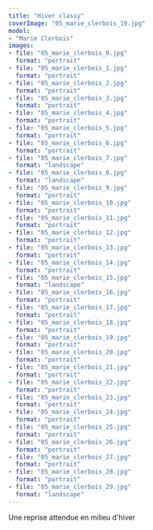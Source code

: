 ```yaml
---
title: "Hiver classy"
coverImage: "05_marie_clerbois_19.jpg"
model: 
- "Marie Clerbois"
images:
- file: "05_marie_clerbois_0.jpg"
  format: "portrait"
- file: "05_marie_clerbois_1.jpg"
  format: "portrait"
- file: "05_marie_clerbois_2.jpg"
  format: "portrait"
- file: "05_marie_clerbois_3.jpg"
  format: "portrait"
- file: "05_marie_clerbois_4.jpg"
  format: "portrait"
- file: "05_marie_clerbois_5.jpg"
  format: "portrait"
- file: "05_marie_clerbois_6.jpg"
  format: "portrait"
- file: "05_marie_clerbois_7.jpg"
  format: "landscape"
- file: "05_marie_clerbois_8.jpg"
  format: "landscape"
- file: "05_marie_clerbois_9.jpg"
  format: "portrait"
- file: "05_marie_clerbois_10.jpg"
  format: "portrait"
- file: "05_marie_clerbois_11.jpg"
  format: "portrait"
- file: "05_marie_clerbois_12.jpg"
  format: "portrait"
- file: "05_marie_clerbois_13.jpg"
  format: "portrait"
- file: "05_marie_clerbois_14.jpg"
  format: "portrait"
- file: "05_marie_clerbois_15.jpg"
  format: "landscape"
- file: "05_marie_clerbois_16.jpg"
  format: "portrait"
- file: "05_marie_clerbois_17.jpg"
  format: "portrait"
- file: "05_marie_clerbois_18.jpg"
  format: "portrait"
- file: "05_marie_clerbois_19.jpg"
  format: "portrait"
- file: "05_marie_clerbois_20.jpg"
  format: "portrait"
- file: "05_marie_clerbois_21.jpg"
  format: "portrait"
- file: "05_marie_clerbois_22.jpg"
  format: "portrait"
- file: "05_marie_clerbois_23.jpg"
  format: "portrait"
- file: "05_marie_clerbois_24.jpg"
  format: "portrait"
- file: "05_marie_clerbois_25.jpg"
  format: "portrait"
- file: "05_marie_clerbois_26.jpg"
  format: "portrait"
- file: "05_marie_clerbois_27.jpg"
  format: "portrait"
- file: "05_marie_clerbois_28.jpg"
  format: "portrait"
- file: "05_marie_clerbois_29.jpg"
  format: "landscape"
---
```


Une reprise attendue en milieu d'hiver